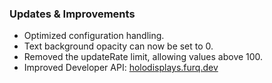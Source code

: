 ### Updates & Improvements
- Optimized configuration handling.
- Text background opacity can now be set to 0.
- Removed the updateRate limit, allowing values above 100.
- Improved Developer API: [holodisplays.furq.dev](https://holodisplays.furq.dev/developer-api)